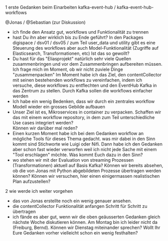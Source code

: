 

1 erste Gedanken beim Einarbeiten kafka-event-hub / kafka-event-hub-workflows

@Jonas / @Sebastian (zur Diskussion)
* ich finde den Ansatz gut, workflows und Funktionalität zu trennen
* hast Du ihn aber wirklich bis zu Ende geführt?  In den Packages digispace / dsv01 / dsv05 / zum Teil user_data und 
utility gibt es eine Steuerung des workflows aber auch Model-Funktionalität (Zugriffe auf Elasticsearch, Transformationen, etc)
Ist das so gewollt?
* Du hast für das "Eliasprojekt" natürlich sehr viele Quellen zusammenbringen und vor dem Zusammenbringen aufbereiten müssen.
Ich frage mich im Moment, ob wir nicht zuviele Dinge "zusammenpacken"
Im Moment habe ich das Ziel, den contentCollector mit seinen bestehenden workflows zu vereinfachen, indem ich versuche, 
diese workflows zu entflechten und den EventHub Kafka in das Zentrum zu stellen.
Durch Kafka sollen die workflows einfacher werden
* Ich habe ein wenig Bedenken, dass wir durch ein zentrales workflow Modell wieder ein grosses Gebilde aufbauen
* Unser Ziel ist es, Mikroservices in container zu verpacken. Schaffen wir das mit einem workflow repository, in dem 
zum Teil unterschiedliche Use cases integriert werden?     
Können wir darüber mal reden?
* Einen kurzen Moment habe ich bei dem Gedanken workflow an mögliche Tools für dieses Thema gedacht. was mir dabei in 
den Sinn kommt sind Stichworte wie Luigi oder Nifi. Dann habe ich den Gedanken aber schon fast wieder verworfen
weil ich nicht jede Sache mit einem "Tool erschlagen" möchte. Was kommt Euch dazu in den Sinn?
* wo stehen wir mit der Evaluation von streaming Prozessen (Transformationen) aktuell auf Basis Kafka? Können wir bereits absehen,
ob die von Jonas mit Python abgebildeten Prozesse übertragen werden können?
Können wir versuchen, hier einen einigermassen realistischen Plan aufzustellen?

2 wie werde ich weiter vorgehen

* das von Jonas erstellte noch ein wenig genauer ansehen.
* die contentCollector Funktionalität anfangen Schritt für Schritt zu übertragen
* ich fände es aber gut, wenn wir die oben geäusserten Gedanken gleich nächste Woche diskutieren können. Am Montag bin
 ich leider nicht da (Freiburg, Bernd). Können wir Dienstag miteinander sprechen? Wollt Ihr Eure Gedanken vorher vielleicht schon ein wenig festhalten?   
 
